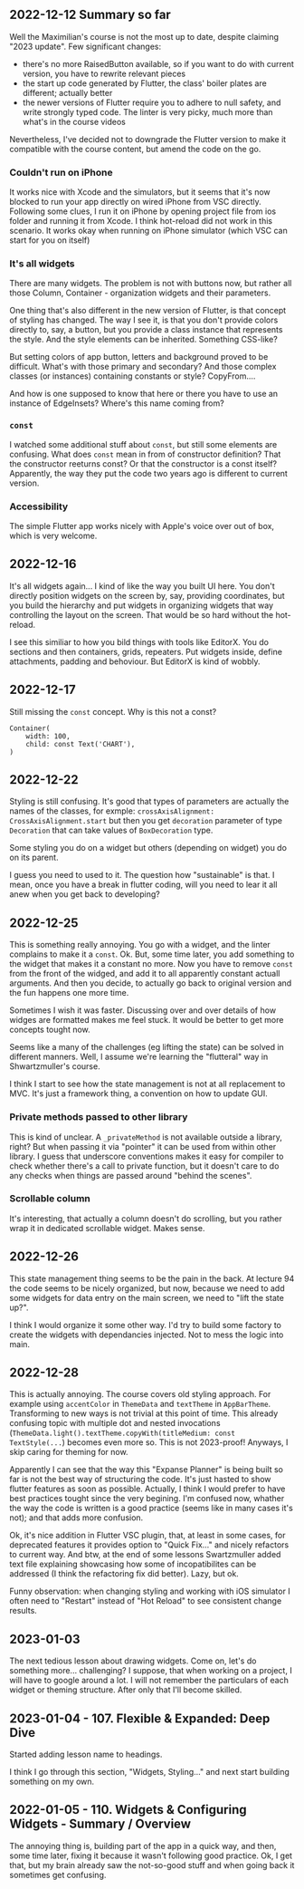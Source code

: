 
## 2022-12-12 Summary so far

Well the Maximilian's course is not the most up to date, despite claiming "2023 update". Few significant changes:

- there's no more RaisedButton available, so if you want to do with current version, you have to rewrite relevant pieces
- the start up code generated by Flutter, the class' boiler plates are different; actually better
- the newer versions of Flutter require you to adhere to null safety, and write strongly typed code. The linter is very picky, much more than what's in the course videos

Nevertheless, I've decided not to downgrade the Flutter version to make it compatible with the course content, but amend the code on the go.

### Couldn't run on iPhone

It works nice with Xcode and the simulators, but it seems that it's now blocked to run your app directly on wired iPhone from VSC directly. Following some clues, I run it on iPhone by opening project file from ios folder and running it from Xcode. I think hot-reload did not work in this scenario. It works okay when running on iPhone simulator (which VSC can start for you on itself)

### It's all widgets

There are many widgets. The problem is not with buttons now, but rather all those Column, Container - organization widgets and their parameters.

One thing that's also different in the new version of Flutter, is that concept of styling has changed. The way I see it, is that you don't provide colors directly to, say, a button, but you provide a class instance that represents the style. And the style elements can be inherited. Something CSS-like?

But setting colors of app button, letters and background proved to be difficult. What's with those primary and secondary? And those complex classes (or instances) containing constants or style? CopyFrom....

And how is one supposed to know that here or there you have to use an instance of EdgeInsets? Where's this name coming from?

### `const`

I watched some additional stuff about `const`, but still some elements are confusing. What does `const` mean in from of constructor definition? That the constructor reeturns const? Or that the constructor is a const itself? 
Apparently, the way they put the code two years ago is different to current version.

### Accessibility

The simple Flutter app works nicely with Apple's voice over out of box, which is very welcome.

## 2022-12-16 

It's all widgets again... I kind of like the way you built UI here. You don't directly position widgets on the screen by, say, providing coordinates, but you build the hierarchy and put widgets in organizing widgets that way controlling the layout on the screen. 
That would be so hard without the hot-reload.

I see this similiar to how you bild things with tools like EditorX. You do sections and then containers, grids, repeaters. Put widgets inside, define attachments, padding and behoviour. But EditorX is kind of wobbly. 

## 2022-12-17

Still missing the `const` concept. Why is this not a const?
```
Container(
    width: 100,
    child: const Text('CHART'),
)
```
## 2022-12-22

Styling is still confusing. It's good that types of parameters are actually the names of the classes, for exmple:
`crossAxisAlignment: CrossAxisAlignment.start`
but then you get `decoration` parameter of type `Decoration` that can take values of `BoxDecoration` type.

Some styling you do on a widget but others (depending on widget) you do on its parent. 

I guess you need to used to it. The question how "sustainable" is that. I mean, once you have a break in flutter coding, will you need to lear it all anew when you get back to developing?

## 2022-12-25

This is something really annoying. You go with a widget, and the linter complains to make it a `const`. Ok. But, some time later, you add something to the widget that makes it a constant no more. Now you have to remove `const` from the front of the widged, and add it to all apparently constant actuall arguments. 
And then you decide, to actually go back to original version and the fun happens one more time.

Sometimes I wish it was faster. Discussing over and over details of how widges are formatted makes me feel stuck. It would be better to get more concepts tought now.

Seems like a many of the challenges (eg lifting the state) can be solved in different manners. Well, I assume we're learning the "flutteral" way in Shwartzmuller's course.

I think I start to see how the state management is not at all replacement to MVC. It's just a framework thing, a convention on how to update GUI.

### Private methods passed to other library

This is kind of unclear. A `_privateMethod` is not available outside a library, right? But when passing it via "pointer" it can be used from within other library. 
I guess that underscore conventions makes it easy for compiler to check whether there's a call to private function, but it doesn't care to do any checks when things are passed around "behind the scenes".

### Scrollable column

It's interesting, that actually a column doesn't do scrolling, but you rather wrap it in dedicated scrollable widget. Makes sense.

## 2022-12-26

This state management thing seems to be the pain in the back. At lecture 94 the code seems to be nicely organized, but now, because we need to add some widgets for data entry on the main screen, we need to "lift the state up?".

I think I would organize it some other way. I'd try to build some factory to create the widgets with dependancies injected. Not to mess the logic into main.

## 2022-12-28

This is actually annoying. The course covers old styling approach. For example using `accentColor` in `ThemeData` and `textTheme` in `AppBarTheme`. Transforming to new ways is not trivial at this point of time. This already confusing topic with multiple dot and nested invocations (`ThemeData.light().textTheme.copyWith(titleMedium: const TextStyle(...`) becomes even more so. This is not 2023-proof! Anyways, I skip caring for theming for now.

Apparently I can see that the way this "Expanse Planner" is being built so far is not the best way of structuring the code. It's just hasted to show flutter features as soon as possible. Actually, I think I would prefer to have best practices tought since the very begining. I'm confused now, whather the way the code is written is a good practice (seems like in many cases it's not); and that adds more confusion.

Ok, it's nice addition in Flutter VSC plugin, that, at least in some cases, for deprecated features it provides option to "Quick Fix..." and nicely refactors to current way. And btw, at the end of some lessons Swartzmuller added text file explaining showcasing how some of incopatibilites can be addressed (I think the refactoring fix did better). Lazy, but ok.

Funny observation: when changing styling and working with iOS simulator I often need to "Restart" instead of "Hot Reload" to see consistent change results.

## 2023-01-03

The next tedious lesson about drawing widgets. Come on, let's do something more... challenging? 
I suppose, that when working on a project, I will have to google around a lot. I will not remember the particulars of each widget or theming structure. After only that I'll become skilled.

## 2023-01-04 - 107. Flexible & Expanded: Deep Dive

Started adding lesson name to headings. 

I think I go through this section, "Widgets, Styling..." and next start building something on my own.

## 2022-01-05 - 110. Widgets & Configuring Widgets - Summary / Overview

The annoying thing is, building part of the app in a quick way, and then, some time later, fixing it because it wasn't following good practice. Ok, I get that, but my brain already saw the not-so-good stuff and when going back it sometimes get confusing.